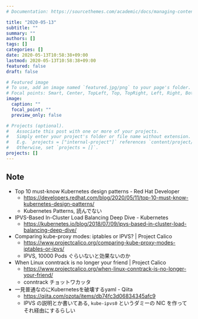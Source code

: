 ```yaml
---
# Documentation: https://sourcethemes.com/academic/docs/managing-content/

title: "2020-05-13"
subtitle: ""
summary: ""
authors: []
tags: []
categories: []
date: 2020-05-13T10:58:38+09:00
lastmod: 2020-05-13T10:58:38+09:00
featured: false
draft: false

# Featured image
# To use, add an image named `featured.jpg/png` to your page's folder.
# Focal points: Smart, Center, TopLeft, Top, TopRight, Left, Right, BottomLeft, Bottom, BottomRight.
image:
  caption: ""
  focal_point: ""
  preview_only: false

# Projects (optional).
#   Associate this post with one or more of your projects.
#   Simply enter your project's folder or file name without extension.
#   E.g. `projects = ["internal-project"]` references `content/project/deep-learning/index.md`.
#   Otherwise, set `projects = []`.
projects: []
---
```


## Note

* Top 10 must-know Kubernetes design patterns - Red Hat Developer
  * https://developers.redhat.com/blog/2020/05/11/top-10-must-know-kubernetes-design-patterns/
  * Kubernetes Patterns, 読んでない
* IPVS-Based In-Cluster Load Balancing Deep Dive - Kubernetes
  * https://kubernetes.io/blog/2018/07/09/ipvs-based-in-cluster-load-balancing-deep-dive/
* Comparing kube-proxy modes: iptables or IPVS? | Project Calico
  * https://www.projectcalico.org/comparing-kube-proxy-modes-iptables-or-ipvs/
  * IPVS, 10000 Pods ぐらいないと効果ないのか
* When Linux conntrack is no longer your friend | Project Calico
  * https://www.projectcalico.org/when-linux-conntrack-is-no-longer-your-friend/
  * conntrack チョットワカッタ
* 一見普通なのにKubernetesを破壊するyaml - Qiita
  * https://qiita.com/ozota/items/db74fc3d06834345afc9
  * IPVS の説明とか書いてある, `kube-ipvs0` というダミーの NIC を作ってそれ経由にするらしい
